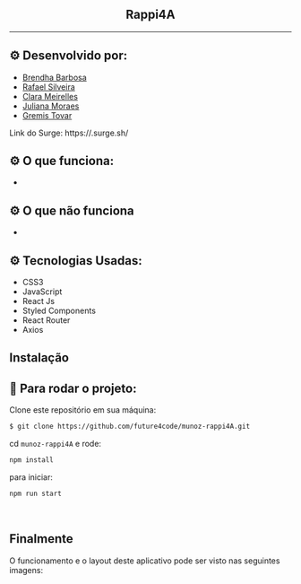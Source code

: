 <h2 align="center">Rappi4A</h2>

<hr/>

## ⚙️ Desenvolvido por: 
- [Brendha Barbosa](https://github.com/BrendhaLuizaB)
- [Rafael Silveira](https://github.com/rafaelsilveeira)
- [Clara Meirelles](https://github.com/ClaraMeirelles)
- [Juliana Moraes](https://github.com/jhmoraes)
- [Gremis Tovar](https://github.com/Gremis)

Link do Surge: https://.surge.sh/

## ⚙️ O que funciona:
- 

## ⚙️ O que não funciona
- 

## ⚙️ Tecnologias Usadas:
- CSS3
- JavaScript
- React Js
- Styled Components
- React Router
- Axios

## Instalação

## 🏁 Para rodar o projeto:

Clone este repositório em sua máquina:

```bash
$ git clone https://github.com/future4code/munoz-rappi4A.git
```

cd `munoz-rappi4A` e rode:

```bash
npm install
```

para iniciar:

```bash
npm run start
```

<br/>

## Finalmente

O funcionamento e o layout deste aplicativo pode ser visto nas seguintes imagens: